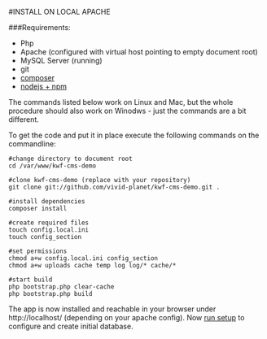 #INSTALL ON LOCAL APACHE

###Requirements:

* Php
* Apache (configured with virtual host pointing to empty document root)
* MySQL Server (running)
* git
* [composer](php-builtin-webserver/composer.md)
* [nodejs + npm](php-builtin-webserver/nodejs-npm.md)

The commands listed below work on Linux and Mac, but the whole procedure should also work on Winodws - just the commands are a bit different.

To get the code and put it in place execute the following commands on the commandline:

    #change directory to document root
    cd /var/www/kwf-cms-demo
     
    #clone kwf-cms-demo (replace with your repository)
    git clone git://github.com/vivid-planet/kwf-cms-demo.git .
     
    #install dependencies
    composer install
     
    #create required files
    touch config.local.ini
    touch config_section
     
    #set permissions
    chmod a+w config.local.ini config_section
    chmod a+w uploads cache temp log log/* cache/*
     
    #start build
    php bootstrap.php clear-cache
    php bootstrap.php build


The app is now installed and reachable in your browser under http://localhost/ (depending on your apache config). Now [run setup](../setup) to configure and create initial database.